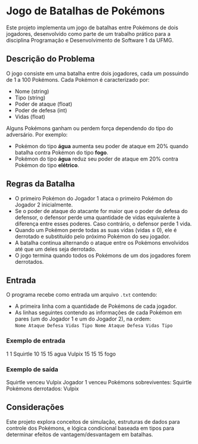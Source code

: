 # Jogo de Batalhas de Pokémons

Este projeto implementa um jogo de batalhas entre Pokémons de dois jogadores, desenvolvido como parte de um trabalho prático para a disciplina Programação e Desenvolvimento de Software 1 da UFMG.

## Descrição do Problema

O jogo consiste em uma batalha entre dois jogadores, cada um possuindo de 1 a 100 Pokémons. Cada Pokémon é caracterizado por:

- Nome (string)  
- Tipo (string)  
- Poder de ataque (float)  
- Poder de defesa (int)  
- Vidas (float)  

Alguns Pokémons ganham ou perdem força dependendo do tipo do adversário. Por exemplo:

- Pokémon do tipo **água** aumenta seu poder de ataque em 20% quando batalha contra Pokémon do tipo **fogo**.  
- Pokémon do tipo **água** reduz seu poder de ataque em 20% contra Pokémon do tipo **elétrico**.

## Regras da Batalha

- O primeiro Pokémon do Jogador 1 ataca o primeiro Pokémon do Jogador 2 inicialmente.  
- Se o poder de ataque do atacante for maior que o poder de defesa do defensor, o defensor perde uma quantidade de vidas equivalente à diferença entre esses poderes. Caso contrário, o defensor perde 1 vida.  
- Quando um Pokémon perde todas as suas vidas (vidas ≤ 0), ele é derrotado e substituído pelo próximo Pokémon do seu jogador.  
- A batalha continua alternando o ataque entre os Pokémons envolvidos até que um deles seja derrotado.  
- O jogo termina quando todos os Pokémons de um dos jogadores forem derrotados.

## Entrada

O programa recebe como entrada um arquivo `.txt` contendo:

- A primeira linha com a quantidade de Pokémons de cada jogador.  
- As linhas seguintes contendo as informações de cada Pokémon em pares (um do Jogador 1 e um do Jogador 2), na ordem:  
  `Nome Ataque Defesa Vidas Tipo Nome Ataque Defesa Vidas Tipo`

### Exemplo de entrada

1 1
Squirtle 10 15 15 agua Vulpix 15 15 15 fogo

### Exemplo de saída

Squirtle venceu Vulpix Jogador 1 venceu Pokémons sobreviventes: Squirtle
Pokémons derrotados: Vulpix

## Considerações

Este projeto explora conceitos de simulação, estruturas de dados para controle dos Pokémons, e lógica condicional baseada em tipos para determinar efeitos de vantagem/desvantagem em batalhas.

